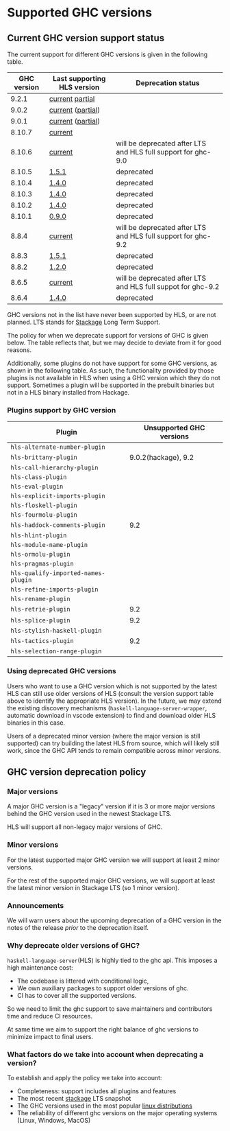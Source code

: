 # Supported GHC versions

## Current GHC version support status

The current support for different GHC versions is given in the following table.

| GHC version | Last supporting HLS version                                                                                                                              | Deprecation status                       |
| ----------- | -------------------------------------------------------------------------------------------------------------------------------------------------------- | ---------------------------------------- |
| 9.2.1       | [current](https://github.com/haskell/haskell-language-server/releases/latest) [partial](https://github.com/haskell/haskell-language-server/issues/2179)                                                                       |                                          |
| 9.0.2       | [current](https://github.com/haskell/haskell-language-server/releases/latest) ([partial](https://github.com/haskell/haskell-language-server/issues/297)) |                                          |
| 9.0.1       | [current](https://github.com/haskell/haskell-language-server/releases/latest) ([partial](https://github.com/haskell/haskell-language-server/issues/297)) |                                          |
| 8.10.7      | [current](https://github.com/haskell/haskell-language-server/releases/latest)                                                                            |                                          |
| 8.10.6      | [current](https://github.com/haskell/haskell-language-server/releases/latest)                                                                            | will be deprecated after LTS and HLS full support for ghc-9.0 |
| 8.10.5      | [1.5.1](https://github.com/haskell/haskell-language-server/releases/tag/1.5.1)                                                                           | deprecated                               |
| 8.10.4      | [1.4.0](https://github.com/haskell/haskell-language-server/releases/tag/1.4.0)                                                                           | deprecated                               |
| 8.10.3      | [1.4.0](https://github.com/haskell/haskell-language-server/releases/tag/1.4.0)                                                                           | deprecated                               |
| 8.10.2      | [1.4.0](https://github.com/haskell/haskell-language-server/releases/tag/1.4.0)                                                                           | deprecated                               |
| 8.10.1      | [0.9.0](https://github.com/haskell/haskell-language-server/releases/tag/0.9.0)                                                                           | deprecated                               |
| 8.8.4       | [current](https://github.com/haskell/haskell-language-server/releases/latest)                                                                            | will be deprecated after LTS and HLS full support for ghc-9.2 |
| 8.8.3       | [1.5.1](https://github.com/haskell/haskell-language-server/releases/1.5.1)                                                                               | deprecated                               |
| 8.8.2       | [1.2.0](https://github.com/haskell/haskell-language-server/releases/tag/1.2.0)                                                                           | deprecated                               |
| 8.6.5       | [current](https://github.com/haskell/haskell-language-server/releases/latest)                                                                            | will be deprecated after LTS and HLS full suppot for ghc-9.2 |
| 8.6.4       | [1.4.0](https://github.com/haskell/haskell-language-server/releases/tag/1.4.0)                                                                           | deprecated                               |

GHC versions not in the list have never been supported by HLS, or are not planned. LTS stands for [Stackage](https://www.stackage.org/) Long Term Support.

The policy for when we deprecate support for versions of GHC is given below. The table reflects that, but we may decide to deviate from it for good reasons.

Additionally, some plugins do not have support for some GHC versions, as shown in the following table.
As such, the functionality provided by those plugins is not available in HLS when using a GHC version which they do not support.
Sometimes a plugin will be supported in the prebuilt binaries but not in a HLS binary installed from Hackage.

### Plugins support by GHC version

| Plugin                              | Unsupported GHC versions |
|-------------------------------------|--------------------------|
| `hls-alternate-number-plugin`       |                          |
| `hls-brittany-plugin`               | 9.0.2(hackage), 9.2      |
| `hls-call-hierarchy-plugin`         |                          |
| `hls-class-plugin`                  |                          |
| `hls-eval-plugin`                   |                          |
| `hls-explicit-imports-plugin`       |                          |
| `hls-floskell-plugin`               |                          |
| `hls-fourmolu-plugin`               |                          |
| `hls-haddock-comments-plugin`       | 9.2                      |
| `hls-hlint-plugin`                  |                          |
| `hls-module-name-plugin`            |                          |
| `hls-ormolu-plugin`                 |                          |
| `hls-pragmas-plugin`                |                          |
| `hls-qualify-imported-names-plugin` |                          |
| `hls-refine-imports-plugin`         |                          |
| `hls-rename-plugin`                 |                          |
| `hls-retrie-plugin`                 | 9.2                      |
| `hls-splice-plugin`                 | 9.2                      |
| `hls-stylish-haskell-plugin`        |                          |
| `hls-tactics-plugin`                | 9.2                      |
| `hls-selection-range-plugin`        |                          |

### Using deprecated GHC versions

Users who want to use a GHC version which is not supported by the latest HLS can still use older versions of HLS (consult the version support table above to identify the appropriate HLS version).
In the future, we may extend the existing discovery mechanisms (`haskell-language-server-wrapper`, automatic download in vscode extension) to find and download older HLS binaries in this case.

Users of a deprecated minor version (where the major version is still supported) can try building the latest HLS from source, which will likely still work, since the GHC API tends to remain compatible across minor versions.

## GHC version deprecation policy

### Major versions

A major GHC version is a "legacy" version if it is 3 or more major versions behind the GHC version used in the newest Stackage LTS.

HLS will support all non-legacy major versions of GHC.

### Minor versions

For the latest supported major GHC version we will support at least 2 minor versions.

For the rest of the supported major GHC versions, we will support at least the latest minor version in Stackage LTS (so 1 minor version).

### Announcements

We will warn users about the upcoming deprecation of a GHC version in the notes of the release *prior* to the deprecation itself.

### Why deprecate older versions of GHC?

`haskell-language-server`(HLS) is highly tied to the ghc api. This imposes a high maintenance cost:

- The codebase is littered with conditional logic,
- We own auxiliary packages to support older versions of ghc.
- CI has to cover all the supported versions.

So we need to limit the ghc support to save maintainers and contributors time and reduce CI resources.

At same time we aim to support the right balance of ghc versions to minimize impact to final users.

### What factors do we take into account when deprecating a version?

To establish and apply the policy we take into account:

- Completeness: support includes all plugins and features
- The most recent [stackage](https://www.stackage.org/) LTS snapshot
- The GHC versions used in the most popular [linux distributions](https://repology.org/project/ghc/versions)
- The reliability of different ghc versions on the major operating systems (Linux, Windows, MacOS)
